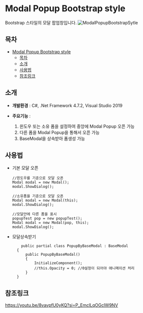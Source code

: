 # Modal Popup Bootstrap style 
<!--![배지 또는 로고 이미지 (선택사항)](링크)-->
<!--프로젝트에 대한 간단한 설명을 여기에 작성합니다.-->
Bootstrap 스타일의 모달 팝업창입니다.
![ModalPopupBootstrapSytle](https://github.com/user-attachments/assets/749452ff-0aca-4378-9d02-ff513cff9ef2)


## 목차
- [Modal Popup Bootstrap style](#modal-popup-bootstrap-style)
  - [목차](#목차)
  - [소개](#소개)
  - [사용법](#사용법)
  - [참조링크](#참조링크)
<!--- [기여](#기여)
- [라이선스](#라이선스)
- [문의](#문의)
-->
## 소개
<!--프로젝트에 대한 자세한 설명을 여기에 작성합니다.  -->
- **개발환경** : C#, .Net Framework 4.7.2, Visual Studio 2019

- **주요기능** : 
   
   1. 윈도우 또는 소유 폼을 설정하여 중앙에 Modal Popup 오픈 가능
   2. 다른 폼을 Modal Popup을 통해서 오픈 가능
   3. BaseModal을 상속받아 폼생성 가능
## 사용법
* 기본 모달 오픈

  ```
  //윈도우를 기준으로 모달 오픈
  Modal modal = new Modal();
  modal.ShowDialog();

  //소유폼을 기준으로 모달 오픈
  Modal modal = new Modal(this);
  modal.ShowDialog();

  //모달안에 다른 폼을 표시
  popupTest pop = new popupTest();
  Modal modal = new Modal(pop, this);
  modal.ShowDialog();
  ```

* 모달상속받기
  
  ```
      public partial class PopupByBaseModal : BaseModal
    {
        public PopupByBaseModal()
        {
            InitializeComponent();
            //this.Opacity = 0; //0설정이 되어야 애니메이션 처리
        }
    }
  ```


## 참조링크
https://youtu.be/8vavpfU0yKQ?si=P_EmclLqOGclW9NV

